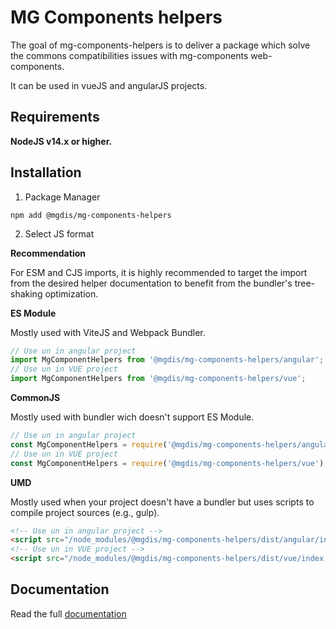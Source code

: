 # MG Components helpers

The goal of mg-components-helpers is to deliver a package which solve the commons compatibilities issues with mg-components web-components.

It can be used in vueJS and angularJS projects.

## Requirements

**NodeJS v14.x or higher.**

## Installation

1. Package Manager

```shell
npm add @mgdis/mg-components-helpers
```

2. Select JS format

**Recommendation**

For ESM and CJS imports, it is highly recommended to target the import from the desired helper documentation to benefit from the bundler's tree-shaking optimization.

**ES Module**

Mostly used with ViteJS and Webpack Bundler.

```js
// Use un in angular project
import MgComponentHelpers from '@mgdis/mg-components-helpers/angular';
// Use un in VUE project
import MgComponentHelpers from '@mgdis/mg-components-helpers/vue';
```

**CommonJS**

Mostly used with bundler wich doesn't support ES Module.

```js
// Use un in angular project
const MgComponentHelpers = require('@mgdis/mg-components-helpers/angular');
// Use un in VUE project
const MgComponentHelpers = require('@mgdis/mg-components-helpers/vue');
```

**UMD**

Mostly used when your project doesn't have a bundler but uses scripts to compile project sources (e.g., gulp).

```html
<!-- Use un in angular project -->
<script src="/node_modules/@mgdis/mg-components-helpers/dist/angular/index.umd.js"></script>
<!-- Use un in VUE project -->
<script src="/node_modules/@mgdis/mg-components-helpers/dist/vue/index.umd.js"></script>
```

##

## Documentation

Read the full [documentation](./doc/README.md)
